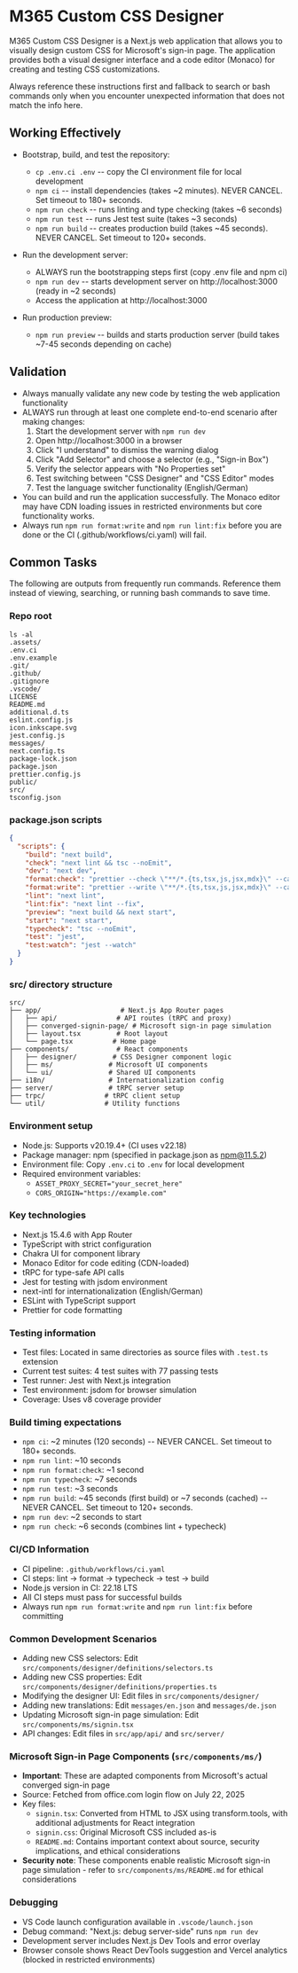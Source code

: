 # M365 Custom CSS Designer

M365 Custom CSS Designer is a Next.js web application that allows you to visually design custom CSS for Microsoft's sign-in page. The application provides both a visual designer interface and a code editor (Monaco) for creating and testing CSS customizations.

Always reference these instructions first and fallback to search or bash commands only when you encounter unexpected information that does not match the info here.

## Working Effectively

- Bootstrap, build, and test the repository:
  - `cp .env.ci .env` -- copy the CI environment file for local development
  - `npm ci` -- install dependencies (takes ~2 minutes). NEVER CANCEL. Set timeout to 180+ seconds.
  - `npm run check` -- runs linting and type checking (takes ~6 seconds)
  - `npm run test` -- runs Jest test suite (takes ~3 seconds)
  - `npm run build` -- creates production build (takes ~45 seconds). NEVER CANCEL. Set timeout to 120+ seconds.

- Run the development server:
  - ALWAYS run the bootstrapping steps first (copy .env file and npm ci)
  - `npm run dev` -- starts development server on http://localhost:3000 (ready in ~2 seconds)
  - Access the application at http://localhost:3000

- Run production preview:
  - `npm run preview` -- builds and starts production server (build takes ~7-45 seconds depending on cache)

## Validation

- Always manually validate any new code by testing the web application functionality
- ALWAYS run through at least one complete end-to-end scenario after making changes:
  1. Start the development server with `npm run dev`
  2. Open http://localhost:3000 in a browser
  3. Click "I understand" to dismiss the warning dialog
  4. Click "Add Selector" and choose a selector (e.g., "Sign-in Box")
  5. Verify the selector appears with "No Properties set"
  6. Test switching between "CSS Designer" and "CSS Editor" modes
  7. Test the language switcher functionality (English/German)
- You can build and run the application successfully. The Monaco editor may have CDN loading issues in restricted environments but core functionality works.
- Always run `npm run format:write` and `npm run lint:fix` before you are done or the CI (.github/workflows/ci.yaml) will fail.

## Common Tasks

The following are outputs from frequently run commands. Reference them instead of viewing, searching, or running bash commands to save time.

### Repo root
```
ls -al
.assets/
.env.ci
.env.example
.git/
.github/
.gitignore
.vscode/
LICENSE
README.md
additional.d.ts
eslint.config.js
icon.inkscape.svg
jest.config.js
messages/
next.config.ts
package-lock.json
package.json
prettier.config.js
public/
src/
tsconfig.json
```

### package.json scripts
```json
{
  "scripts": {
    "build": "next build",
    "check": "next lint && tsc --noEmit",
    "dev": "next dev",
    "format:check": "prettier --check \"**/*.{ts,tsx,js,jsx,mdx}\" --cache",
    "format:write": "prettier --write \"**/*.{ts,tsx,js,jsx,mdx}\" --cache",
    "lint": "next lint",
    "lint:fix": "next lint --fix",
    "preview": "next build && next start",
    "start": "next start",
    "typecheck": "tsc --noEmit",
    "test": "jest",
    "test:watch": "jest --watch"
  }
}
```

### src/ directory structure
```
src/
├── app/                    # Next.js App Router pages
│   ├── api/               # API routes (tRPC and proxy)
│   ├── converged-signin-page/ # Microsoft sign-in page simulation
│   ├── layout.tsx         # Root layout
│   └── page.tsx          # Home page
├── components/            # React components
│   ├── designer/         # CSS Designer component logic
│   ├── ms/              # Microsoft UI components
│   └── ui/              # Shared UI components
├── i18n/                # Internationalization config
├── server/              # tRPC server setup
├── trpc/               # tRPC client setup
└── util/               # Utility functions
```

### Environment setup
- Node.js: Supports v20.19.4+ (CI uses v22.18)
- Package manager: npm (specified in package.json as npm@11.5.2)
- Environment file: Copy `.env.ci` to `.env` for local development
- Required environment variables:
  - `ASSET_PROXY_SECRET="your_secret_here"`
  - `CORS_ORIGIN="https://example.com"`

### Key technologies
- Next.js 15.4.6 with App Router
- TypeScript with strict configuration
- Chakra UI for component library
- Monaco Editor for code editing (CDN-loaded)
- tRPC for type-safe API calls
- Jest for testing with jsdom environment
- next-intl for internationalization (English/German)
- ESLint with TypeScript support
- Prettier for code formatting

### Testing information
- Test files: Located in same directories as source files with `.test.ts` extension
- Current test suites: 4 test suites with 77 passing tests
- Test runner: Jest with Next.js integration
- Test environment: jsdom for browser simulation
- Coverage: Uses v8 coverage provider

### Build timing expectations
- `npm ci`: ~2 minutes (120 seconds) -- NEVER CANCEL. Set timeout to 180+ seconds.
- `npm run lint`: ~10 seconds
- `npm run format:check`: ~1 second
- `npm run typecheck`: ~7 seconds  
- `npm run test`: ~3 seconds
- `npm run build`: ~45 seconds (first build) or ~7 seconds (cached) -- NEVER CANCEL. Set timeout to 120+ seconds.
- `npm run dev`: ~2 seconds to start
- `npm run check`: ~6 seconds (combines lint + typecheck)

### CI/CD Information
- CI pipeline: `.github/workflows/ci.yaml`
- CI steps: lint → format → typecheck → test → build
- Node.js version in CI: 22.18 LTS
- All CI steps must pass for successful builds
- Always run `npm run format:write` and `npm run lint:fix` before committing

### Common Development Scenarios
- Adding new CSS selectors: Edit `src/components/designer/definitions/selectors.ts`
- Adding new CSS properties: Edit `src/components/designer/definitions/properties.ts`
- Modifying the designer UI: Edit files in `src/components/designer/`
- Adding new translations: Edit `messages/en.json` and `messages/de.json`
- Updating Microsoft sign-in page simulation: Edit `src/components/ms/signin.tsx`
- API changes: Edit files in `src/app/api/` and `src/server/`

### Microsoft Sign-in Page Components (`src/components/ms/`)
- **Important**: These are adapted components from Microsoft's actual converged sign-in page
- Source: Fetched from office.com login flow on July 22, 2025
- Key files:
  - `signin.tsx`: Converted from HTML to JSX using transform.tools, with additional adjustments for React integration
  - `signin.css`: Original Microsoft CSS included as-is
  - `README.md`: Contains important context about source, security implications, and ethical considerations
- **Security note**: These components enable realistic Microsoft sign-in page simulation - refer to `src/components/ms/README.md` for ethical considerations

### Debugging
- VS Code launch configuration available in `.vscode/launch.json`
- Debug command: "Next.js: debug server-side" runs `npm run dev`
- Development server includes Next.js Dev Tools and error overlay
- Browser console shows React DevTools suggestion and Vercel analytics (blocked in restricted environments)